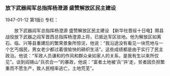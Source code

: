 ### 放下武器阎军总指挥杨澄源  盛赞解放区民主建设

1947-01-12
第1版()
专栏：

　　放下武器阎军总指挥杨澄源
    盛赞解放区民主建设
    【新华社晋绥十日电】隰县战役放下武器之阎军晋西总指挥杨澄源上将，已抵达军区驻地。他为解放区如离石、临、兴等县重建后的繁荣景象所惊诧，他说：“我沿途没有看见一块荒地与一个乞丐烟民，男女老少都过着很愉快的耕织生活”。这些成绩都是由于实行了民主政治。他说：“军政人员谦和的作风和群众亲如家人的关系，是我有生以来所仅见”。谈到阎锡山“兵农合一”的暴政，他说：“富者土地被‘兵’‘并’走，贫者因负担繁重而不愿生产，致人民相率逃亡，土地荒芜”。

